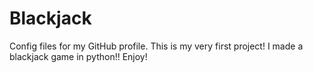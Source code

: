 # Blackjack
Config files for my GitHub profile.
This is my very first project! I made a blackjack game in python!! Enjoy!
